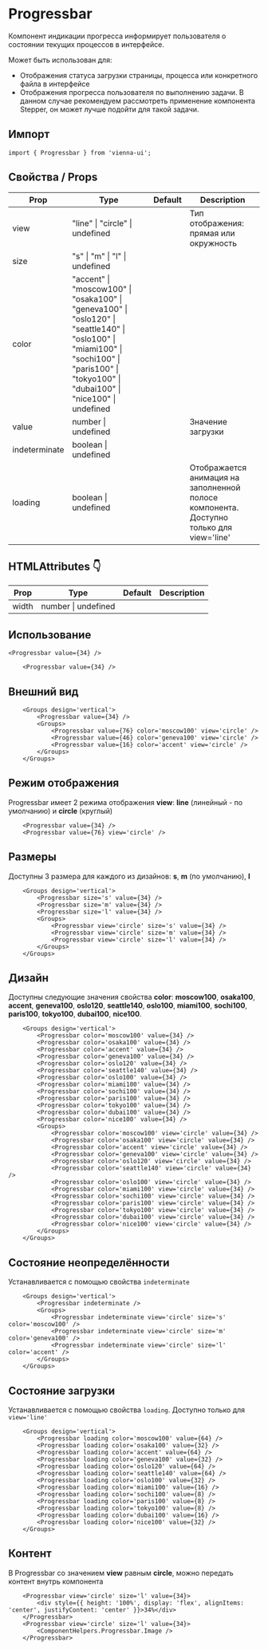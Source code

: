 # Progressbar

Компонент индикации прогресса информирует пользователя о состоянии текущих процессов в интерфейсе.

Может быть использован для:

-   Отображения статуса загрузки страницы, процесса или конкретного файла в интерфейсе
-   Отображения прогресса пользователя по выполнению задачи. В данном случае рекомендуем рассмотреть применение компонента Stepper, он может лучше подойти для такой задачи.

## Импорт

```
import { Progressbar } from 'vienna-ui';
```

## Свойства / Props

| Prop | Type | Default | Description |
| --- | --- | --- | --- |
| view | "line" \| "circle" \| undefined |  | Тип отображения: прямая или окружность |
| size | "s" \| "m" \| "l" \| undefined |  |
| color | "accent" \| "moscow100" \| "osaka100" \| "geneva100" \| "oslo120" \| "seattle140" \| "oslo100" \| "miami100" \| "sochi100" \| "paris100" \| "tokyo100" \| "dubai100" \| "nice100" \| undefined |  |
| value| number \| undefined |  | Значение загрузки |
| indeterminate| boolean \| undefined |
| loading | boolean \| undefined |  | Отображается анимация на заполненной полосе компонента. Доступно только для view='line' |

## HTMLAttributes 👇

| Prop | Type | Default | Description |
| --- | --- | --- | --- |
| width | number \| undefined |

## Использование

```
<Progressbar value={34} />
```

```
    <Progressbar value={34} />
```

## Внешний вид

```
    <Groups design='vertical'>
        <Progressbar value={34} />
        <Groups>
            <Progressbar value={76} color='moscow100' view='circle' />
            <Progressbar value={46} color='geneva100' view='circle' />
            <Progressbar value={16} color='accent' view='circle' />
        </Groups>
    </Groups>
```

## Режим отображения

Progressbar имеет 2 режима отображения **view**: **line** (линейный - по умолчанию) и **circle** (круглый)

```
    <Progressbar value={34} />
    <Progressbar value={76} view='circle' />
```

## Размеры

Доступны 3 размера для каждого из дизайнов: **s**, **m** (по умолчанию), **l**

```
    <Groups design='vertical'>
        <Progressbar size='s' value={34} />
        <Progressbar size='m' value={34} />
        <Progressbar size='l' value={34} />
        <Groups>
            <Progressbar view='circle' size='s' value={34} />
            <Progressbar view='circle' size='m' value={34} />
            <Progressbar view='circle' size='l' value={34} />
        </Groups>
    </Groups>
```

## Дизайн

Доступны следующие значения свойства **color**: **moscow100**, **osaka100**, **accent**, **geneva100**, **oslo120**, **seattle140**, **oslo100**, **miami100**, **sochi100**, **paris100**, **tokyo100**, **dubai100**, **nice100**.

```
    <Groups design='vertical'>
        <Progressbar color='moscow100' value={34} />
        <Progressbar color='osaka100' value={34} />
        <Progressbar color='accent' value={34} />
        <Progressbar color='geneva100' value={34} />
        <Progressbar color='oslo120' value={34} />
        <Progressbar color='seattle140' value={34} />
        <Progressbar color='oslo100' value={34} />
        <Progressbar color='miami100' value={34} />
        <Progressbar color='sochi100' value={34} />
        <Progressbar color='paris100' value={34} />
        <Progressbar color='tokyo100' value={34} />
        <Progressbar color='dubai100' value={34} />
        <Progressbar color='nice100' value={34} />
        <Groups>
            <Progressbar color='moscow100' view='circle' value={34} />
            <Progressbar color='osaka100' view='circle' value={34} />
            <Progressbar color='accent' view='circle' value={34} />
            <Progressbar color='geneva100' view='circle' value={34} />
            <Progressbar color='oslo120' view='circle' value={34} />
            <Progressbar color='seattle140' view='circle' value={34} />
            <Progressbar color='oslo100' view='circle' value={34} />
            <Progressbar color='miami100' view='circle' value={34} />
            <Progressbar color='sochi100' view='circle' value={34} />
            <Progressbar color='paris100' view='circle' value={34} />
            <Progressbar color='tokyo100' view='circle' value={34} />
            <Progressbar color='dubai100' view='circle' value={34} />
            <Progressbar color='nice100' view='circle' value={34} />
        </Groups>
    </Groups>
```

## Состояние неопределённости

Устанавливается с помощью свойства `indeterminate`

```
    <Groups design='vertical'>
        <Progressbar indeterminate />
        <Groups>
            <Progressbar indeterminate view='circle' size='s' color='moscow100' />
            <Progressbar indeterminate view='circle' size='m' color='geneva100' />
            <Progressbar indeterminate view='circle' size='l' color='accent' />
        </Groups>
    </Groups>
```

## Состояние загрузки

Устанавливается с помощью свойства `loading`. Доступно только для `view='line'`

```
    <Groups design='vertical'>
        <Progressbar loading color='moscow100' value={64} />
        <Progressbar loading color='osaka100' value={32} />
        <Progressbar loading color='accent' value={64} />
        <Progressbar loading color='geneva100' value={32} />
        <Progressbar loading color='oslo120' value={64} />
        <Progressbar loading color='seattle140' value={64} />
        <Progressbar loading color='oslo100' value={32} />
        <Progressbar loading color='miami100' value={16} />
        <Progressbar loading color='sochi100' value={8} />
        <Progressbar loading color='paris100' value={8} />
        <Progressbar loading color='tokyo100' value={8} />
        <Progressbar loading color='dubai100' value={16} />
        <Progressbar loading color='nice100' value={32} />
    </Groups>
```

## Контент

В Progressbar со значением **view** равным **circle**, можно передать контент внутрь компонента

```
    <Progressbar view='circle' size='l' value={34}>
        <div style={{ height: '100%', display: 'flex', alignItems: 'center', justifyContent: 'center' }}>34%</div>
    </Progressbar>
    <Progressbar view='circle' size='l' value={34}>
        <ComponentHelpers.Progressbar.Image />
    </Progressbar>
```
